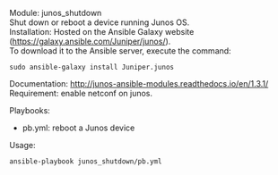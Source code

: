 Module: junos_shutdown  
Shut down or reboot a device running Junos OS.  
Installation: Hosted on the Ansible Galaxy website (https://galaxy.ansible.com/Juniper/junos/).   
To download it to the Ansible server, execute the command:   
```
sudo ansible-galaxy install Juniper.junos  
```
Documentation: http://junos-ansible-modules.readthedocs.io/en/1.3.1/  
Requirement: enable netconf on junos.  

Playbooks:  
- pb.yml: reboot a Junos device

Usage:  
```
ansible-playbook junos_shutdown/pb.yml
```
